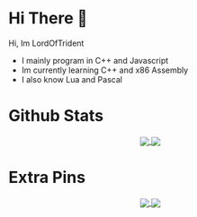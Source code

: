 # Hi There 👋
Hi, Im LordOfTrident
- I mainly program in C++ and Javascript
- Im currently learning C++ and x86 Assembly
- I also know Lua and Pascal

# Github Stats
<p align="center">
  <a href="#">
    <img align="center" src="https://github-readme-stats.vercel.app/api?username=LordsTrident&show_icons=true&theme=nord&border_radius=10"/>
  </a>
  <a href="#">
    <img align="center" src="https://github-readme-stats.vercel.app/api/top-langs/?username=LordsTrident&theme=nord&border_radius=10&layout=compact"/>
  </a>
</p>

# Extra Pins
<p align="center">
  <a href="https://github.com/LordsTrident/trident-editor">
    <img align="center" src="https://github-readme-stats.vercel.app/api/pin/?username=LordsTrident&theme=nord&border_radius=10&show_owner=true&repo=trident-editor"/>
  </a>
  <a href="https://github.com/LordsTrident/pas-term-game">
    <img align="center" src="https://github-readme-stats.vercel.app/api/pin/?username=LordsTrident&theme=nord&border_radius=10&show_owner=true&repo=pas-term-game"/>
  </a>
</p>
